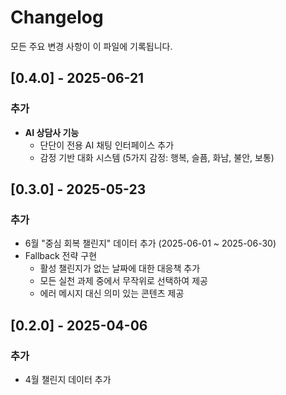 # Changelog

모든 주요 변경 사항이 이 파일에 기록됩니다.

## [0.4.0] - 2025-06-21

### 추가
- **AI 상담사 기능**
  - 단단이 전용 AI 채팅 인터페이스 추가
  - 감정 기반 대화 시스템 (5가지 감정: 행복, 슬픔, 화남, 불안, 보통)
  
## [0.3.0] - 2025-05-23

### 추가
- 6월 "중심 회복 챌린지" 데이터 추가 (2025-06-01 ~ 2025-06-30)
- Fallback 전략 구현
  - 활성 챌린지가 없는 날짜에 대한 대응책 추가
  - 모든 실천 과제 중에서 무작위로 선택하여 제공
  - 에러 메시지 대신 의미 있는 콘텐츠 제공

## [0.2.0] - 2025-04-06

### 추가
- 4월 챌린지 데이터 추가 